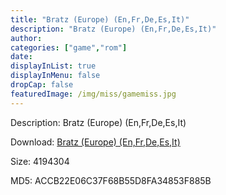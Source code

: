 ```yaml
---
title: "Bratz (Europe) (En,Fr,De,Es,It)"
description: "Bratz (Europe) (En,Fr,De,Es,It)"
author: 
categories: ["game","rom"]
date: 
displayInList: true
displayInMenu: false
dropCap: false
featuredImage: /img/miss/gamemiss.jpg
---
```


Description: Bratz (Europe) (En,Fr,De,Es,It)

Download: <a style="text-decoration:underline;" href="https://mega.nz/#!bOQWWAwB!zKK3QuEaWGCwtuX9hbXyheNTahEYgtj5-ZD_Gl21-Oo" target = "_blank" rel = "nofollow" > Bratz (Europe) (En,Fr,De,Es,It)</a>

Size: 4194304

MD5: ACCB22E06C37F68B55D8FA34853F885B

